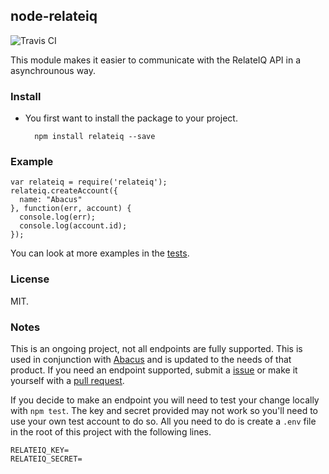 ## node-relateiq

![Travis CI](https://travis-ci.org/sjlu/node-relateiq.svg?branch=master)

This module makes it easier to communicate with the RelateIQ API in a asynchrounous way.

### Install

* You first want to install the package to your project.

        npm install relateiq --save

### Example

    var relateiq = require('relateiq');
    relateiq.createAccount({
      name: "Abacus"
    }, function(err, account) {
      console.log(err);
      console.log(account.id);
    });

You can look at more examples in the [tests](test/test.js).

### License

MIT.

### Notes

This is an ongoing project, not all endpoints are fully supported. This is used in conjunction with [Abacus](https://www.abacus.com/) and is updated to the needs of that product. If you need an endpoint supported, submit a [issue](https://github.com/sjlu/node-relateiq/issues) or make it yourself with a [pull request](https://github.com/sjlu/node-relateiq/pulls).

If you decide to make an endpoint you will need to test your change locally with `npm test`. The key and secret provided may not work so you'll need to use your own test account to do so. All you need to do is create a `.env` file in the root of this project with the following lines.

```
RELATEIQ_KEY=
RELATEIQ_SECRET=
```